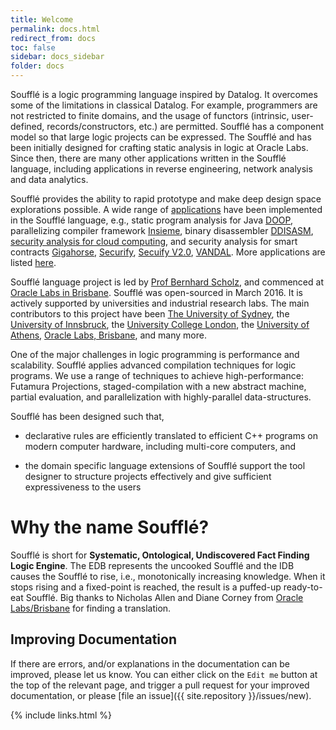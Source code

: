 ```yaml
---
title: Welcome
permalink: docs.html
redirect_from: docs
toc: false
sidebar: docs_sidebar
folder: docs
---
```

Soufflé is a logic programming language inspired by Datalog. It overcomes some of the limitations in classical Datalog.
For example, programmers are not restricted to finite domains, and the usage of functors (intrinsic, user-defined, records/constructors, etc.) are permitted. Soufflé has a component model so that large logic projects can be 
expressed. The Soufflé and has been initially designed for crafting static analysis in logic at Oracle Labs. Since then, there are many other applications written in the Soufflé language, including applications in reverse engineering, network analysis and data analytics. 

Soufflé provides the ability to rapid prototype and make deep design space explorations possible.
A wide range of [applications](/applications) have been implemented in the Soufflé language, e.g., static program
analysis for Java [DOOP](https://bitbucket.org/yanniss/doop), parallelizing compiler framework
[Insieme](http://www.insieme-compiler.org), binary disassembler [DDISASM](https://github.com/GrammaTech/ddisasm),
[security analysis for cloud computing](https://link.springer.com/chapter/10.1007%2F978-3-030-25543-5_14), and security
analysis for smart contracts [Gigahorse](https://github.com/nevillegrech/gigahorse-toolchain),
[Securify](https://github.com/eth-sri/securify), [Secuify V2.0](https://github.com/eth-sri/securify2),
[VANDAL](https://github.com/usyd-blockchain/vandal). More applications are listed [here](/applications).

Soufflé language project is led by [Prof Bernhard Scholz](http://b-scholz.github.io), and commenced at [Oracle Labs in
Brisbane](https://github.com/oracle/souffle/wiki/Contributors). Soufflé was open-sourced in March 2016. It is actively
supported by universities and industrial research labs. The main contributors to this project have been [The University
of Sydney](http://sydney.edu.au), the [University of Innsbruck](https://www.uibk.ac.at/index.html.en), the [University
College London](https://www.ucl.ac.uk), the [University of Athens](http://www.di.uoa.gr/), [Oracle Labs,
Brisbane](http://https://labs.oracle.com/), and many more.

One of the major challenges in logic programming is performance and scalability. 
Soufflé applies advanced compilation techniques for logic programs. We use a range of techniques to achieve high-performance: Futamura Projections, staged-compilation with a new abstract machine, partial evaluation, and parallelization with highly-parallel data-structures. 

Soufflé has been designed such that, 

* declarative rules are efficiently translated to efficient C++ programs on modern computer hardware, including multi-core computers, and

* the domain specific language extensions of Soufflé support the tool designer to structure projects effectively and give sufficient expressiveness to the users

# Why the name Soufflé?
Soufflé  is short for **Systematic, Ontological, Undiscovered Fact Finding Logic Engine**. The EDB represents the
uncooked Soufflé  and the IDB causes the Soufflé  to rise, i.e., monotonically increasing knowledge. When it stops rising and a fixed-point is reached, the result is a puffed-up ready-to-eat Soufflé. Big thanks to Nicholas Allen and Diane Corney from [Oracle Labs/Brisbane](https://labs.oracle.com/pls/apex/f?p=labs:23:::::P23_LOCATION_ID:46) for finding a translation.


## Improving Documentation

If there are errors, and/or explanations in the documentation can be improved, please let us know.
You can either click on the ```Edit me``` button at the top of the relevant page, and trigger a pull request for your improved documentation, or please [file an issue]({{ site.repository }}/issues/new).

{% include links.html %}
